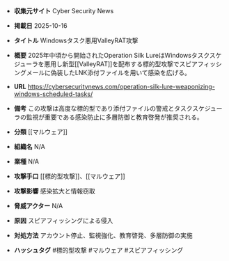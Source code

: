 - **収集元サイト**
Cyber Security News

- **掲載日**
2025-10-16

- **タイトル**
Windowsタスク悪用ValleyRAT攻撃

- **概要**
2025年中頃から開始されたOperation Silk LureはWindowsタスクスケジューラを悪用し新型[[ValleyRAT]]を配布する標的型攻撃でスピアフィッシングメールに偽装したLNK添付ファイルを用いて感染を広げる。

- **URL**
https://cybersecuritynews.com/operation-silk-lure-weaponizing-windows-scheduled-tasks/

- **備考**
この攻撃は高度な標的型であり添付ファイルの警戒とタスクスケジューラの監視が重要である感染防止に多層防御と教育啓発が推奨される。

- **分類**
[[マルウェア]]

- **組織名**
N/A

- **業種**
N/A

- **攻撃手口**
[[標的型攻撃]]、[[マルウェア]]

- **攻撃影響**
感染拡大と情報窃取

- **脅威アクター**
N/A

- **原因**
スピアフィッシングによる侵入

- **対処方法**
アカウント停止、監視強化、教育啓発、多層防御の実施

- **ハッシュタグ**
#標的型攻撃 #マルウェア #スピアフィッシング
